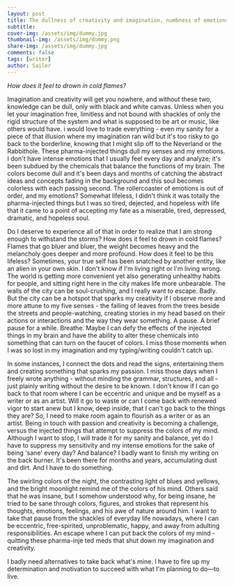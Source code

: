 ```yaml
---
layout: post
title: The dullness of creativity and imagination, numbness of emotions 
subtitle: 
cover-img: /assets/img/dummy.jpg
thumbnail-img: /assets/img/dummy.png
share-img: /assets/img/dummy.jpg
comments: false
tags: [writer]
author: Sailer
---
```


*How does it feel to drown in cold flames?*

Imagination and creativity will get you nowhere, and without these two, knowledge can be dull, only with black and white canvas. Unless when you let your imagination free, limitless and not bound with shackles of only the rigid structure of the system and what is supposed to be art or music, like others would have. i would love to trade everything \- even my sanity for a piece of that illusion where my imagination ran wild but it's too risky to go back to the borderline, knowing that I might slip off to the Neverland or the Rabbithole. These pharma-injected things dull my senses and my emotions. I don't have intense emotions that I usually feel every day and analyze; it's been subdued by the chemicals that balance the functions of my brain. The colors become dull and it's been days and months of catching the abstract ideas and concepts fading in the background and this soul becomes colorless with each passing second. The rollercoaster of emotions is out of order, and my emotions? Somewhat lifeless, I didn't think it was totally the pharma-injected things but I was so tired, dejected, and hopeless with life that it came to a point of accepting my fate as a miserable, tired, depressed, dramatic, and hopeless soul.

Do I deserve to experience all of that in order to realize that I am strong enough to withstand the storms? How does it feel to drown in cold flames? Flames that go bluer and bluer, the weight becomes heavy and the melancholy goes deeper and more profound. How does it feel to be this lifeless? Sometimes, your true self has been snatched by another entity, like an alien in your own skin. I don't know if I'm living right or I'm living wrong. The world is getting more convenient yet also generating unhealthy habits for people, and sitting right here in the city makes life more unbearable. The walls of the city can be soul-crushing, and I really want to escape. Badly. But the city can be a hotspot that sparks my creativity if I observe more and more attune to my five senses \- the falling of leaves from the trees beside the streets and people-watching, creating stories in my head based on their actions or interactions and the way they wear something. A pause. A brief pause for a while. Breathe. Maybe I can defy the effects of the injected things in my brain and have the ability to alter these chemicals into something that can turn on the faucet of colors. I miss those moments when I was so lost in my imagination and my typing/writing couldn't catch up.

In some instances, I connect the dots and read the signs, entertaining them and creating something that sparks my passion. I miss those days when I freely wrote anything \- without minding the grammar, structures, and all \- just plainly writing without the desire to be known. I don't know if I can go back to that room where I can be eccentric and unique and be myself as a writer or as an artist. Will it go to waste or can I come back with renewed vigor to start anew but I know, deep inside, that I can't go back to the things they are? So, I need to make room again to flourish as a writer or as an artist. Being in touch with passion and creativity is becoming a challenge, versus the injected things that attempt to suppress the colors of my mind. Although I want to stop, I will trade it for my sanity and balance, yet do I have to suppress my sensitivity and my intense emotions for the sake of being 'sane' every day? And balance? I badly want to finish my writing on the back burner. It's been there for months and years, accumulating dust and dirt. And I have to do something.

The swirling colors of the night, the contrasting light of blues and yellows, and the bright moonlight remind me of the colors of his mind. Others said that he was insane, but I somehow understood why, for being insane, he tried to be sane through colors, figures, and strokes that represent his thoughts, emotions, feelings, and his awe of nature around him. I want to take that pause from the shackles of everyday life nowadays, where I can be eccentric, free-spirited, unproblematic, happy, and away from adulting responsibilities. An escape where I can put back the colors of my mind \- quitting these pharma-inje ted meds that shut down my imagination and creativity.

I badly need alternatives to take back what's mine. I have to fire up my determination and motivation to succeed with what I'm planning to do—to live.  
